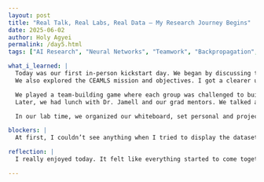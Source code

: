 ```yaml
---
layout: post
title: "Real Talk, Real Labs, Real Data — My Research Journey Begins"
date: 2025-06-02
author: Holy Agyei
permalink: /day5.html
tags: ["AI Research", "Neural Networks", "Teamwork", "Backpropagation", "EDA", "CEAMLS"]

what_i_learned: |
  Today was our first in-person kickstart day. We began by discussing the difference between AI research and traditional research—how AI problems are iterative and data-driven, while traditional research often follows a more fixed hypothesis-driven route. The practical examples helped a lot specifically, i got understanding of Neural networks and Backpropagation. 
  We also explored the CEAMLS mission and objectives. I got a clearer understanding of how AI models learn and adjust weights to minimize error.

  We played a team-building game where each group was challenged to build the tallest structure. It was fun—even though we didn’t win, I learned something about structure and design.  
  Later, we had lunch with Dr. Jamell and our grad mentors. We talked about our goals, interests, and the overall vibe was inspiring—Dr. Jamell is honestly the coolest.

  In our lab time, we organized our whiteboard, set personal and project goals, and explored the dataset we’ll be working with. We did some initial EDA and started playing with the data to better understand its shape and what it can tell us.

blockers: |
  At first, I couldn’t see anything when I tried to display the dataset—it was just blank. But I eventually figured it out and got things working again.

reflection: |
  I really enjoyed today. It felt like everything started to come together—from research mindset to teamwork to hands-on data. Connecting with mentors and seeing everyone’s excitement made me even more motivated for what’s ahead.

---
```


